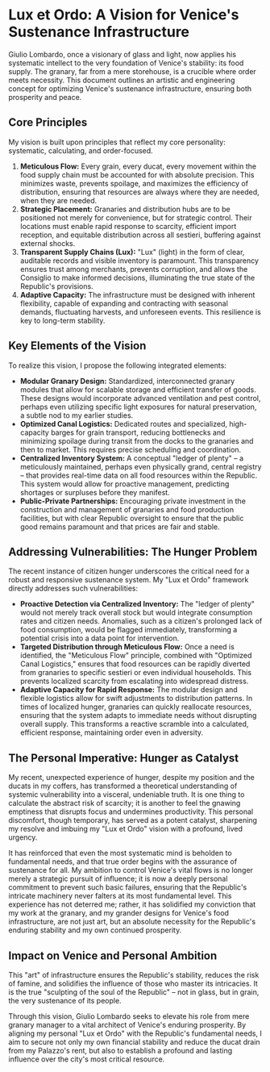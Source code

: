# Lux et Ordo: A Vision for Venice's Sustenance Infrastructure

Giulio Lombardo, once a visionary of glass and light, now applies his systematic intellect to the very foundation of Venice's stability: its food supply. The granary, far from a mere storehouse, is a crucible where order meets necessity. This document outlines an artistic and engineering concept for optimizing Venice's sustenance infrastructure, ensuring both prosperity and peace.

## Core Principles

My vision is built upon principles that reflect my core personality: systematic, calculating, and order-focused.

1.  **Meticulous Flow:** Every grain, every ducat, every movement within the food supply chain must be accounted for with absolute precision. This minimizes waste, prevents spoilage, and maximizes the efficiency of distribution, ensuring that resources are always where they are needed, when they are needed.
2.  **Strategic Placement:** Granaries and distribution hubs are to be positioned not merely for convenience, but for strategic control. Their locations must enable rapid response to scarcity, efficient import reception, and equitable distribution across all sestieri, buffering against external shocks.
3.  **Transparent Supply Chains (Lux):** "Lux" (light) in the form of clear, auditable records and visible inventory is paramount. This transparency ensures trust among merchants, prevents corruption, and allows the Consiglio to make informed decisions, illuminating the true state of the Republic's provisions.
4.  **Adaptive Capacity:** The infrastructure must be designed with inherent flexibility, capable of expanding and contracting with seasonal demands, fluctuating harvests, and unforeseen events. This resilience is key to long-term stability.

## Key Elements of the Vision

To realize this vision, I propose the following integrated elements:

*   **Modular Granary Design:** Standardized, interconnected granary modules that allow for scalable storage and efficient transfer of goods. These designs would incorporate advanced ventilation and pest control, perhaps even utilizing specific light exposures for natural preservation, a subtle nod to my earlier studies.
*   **Optimized Canal Logistics:** Dedicated routes and specialized, high-capacity barges for grain transport, reducing bottlenecks and minimizing spoilage during transit from the docks to the granaries and then to market. This requires precise scheduling and coordination.
*   **Centralized Inventory System:** A conceptual "ledger of plenty" – a meticulously maintained, perhaps even physically grand, central registry – that provides real-time data on all food resources within the Republic. This system would allow for proactive management, predicting shortages or surpluses before they manifest.
*   **Public-Private Partnerships:** Encouraging private investment in the construction and management of granaries and food production facilities, but with clear Republic oversight to ensure that the public good remains paramount and that prices are fair and stable.

## Addressing Vulnerabilities: The Hunger Problem

The recent instance of citizen hunger underscores the critical need for a robust and responsive sustenance system. My "Lux et Ordo" framework directly addresses such vulnerabilities:

*   **Proactive Detection via Centralized Inventory:** The "ledger of plenty" would not merely track overall stock but would integrate consumption rates and citizen needs. Anomalies, such as a citizen's prolonged lack of food consumption, would be flagged immediately, transforming a potential crisis into a data point for intervention.
*   **Targeted Distribution through Meticulous Flow:** Once a need is identified, the "Meticulous Flow" principle, combined with "Optimized Canal Logistics," ensures that food resources can be rapidly diverted from granaries to specific sestieri or even individual households. This prevents localized scarcity from escalating into widespread distress.
*   **Adaptive Capacity for Rapid Response:** The modular design and flexible logistics allow for swift adjustments to distribution patterns. In times of localized hunger, granaries can quickly reallocate resources, ensuring that the system adapts to immediate needs without disrupting overall supply. This transforms a reactive scramble into a calculated, efficient response, maintaining order even in adversity.

## The Personal Imperative: Hunger as Catalyst

My recent, unexpected experience of hunger, despite my position and the ducats in my coffers, has transformed a theoretical understanding of systemic vulnerability into a visceral, undeniable truth. It is one thing to calculate the abstract risk of scarcity; it is another to feel the gnawing emptiness that disrupts focus and undermines productivity. This personal discomfort, though temporary, has served as a potent catalyst, sharpening my resolve and imbuing my "Lux et Ordo" vision with a profound, lived urgency.

It has reinforced that even the most systematic mind is beholden to fundamental needs, and that true order begins with the assurance of sustenance for all. My ambition to control Venice's vital flows is no longer merely a strategic pursuit of influence; it is now a deeply personal commitment to prevent such basic failures, ensuring that the Republic's intricate machinery never falters at its most fundamental level. This experience has not deterred me; rather, it has solidified my conviction that my work at the granary, and my grander designs for Venice's food infrastructure, are not just art, but an absolute necessity for the Republic's enduring stability and my own continued prosperity.

## Impact on Venice and Personal Ambition

This "art" of infrastructure ensures the Republic's stability, reduces the risk of famine, and solidifies the influence of those who master its intricacies. It is the true "sculpting of the soul of the Republic" – not in glass, but in grain, the very sustenance of its people.

Through this vision, Giulio Lombardo seeks to elevate his role from mere granary manager to a vital architect of Venice's enduring prosperity. By aligning my personal "Lux et Ordo" with the Republic's fundamental needs, I aim to secure not only my own financial stability and reduce the ducat drain from my Palazzo's rent, but also to establish a profound and lasting influence over the city's most critical resource.
